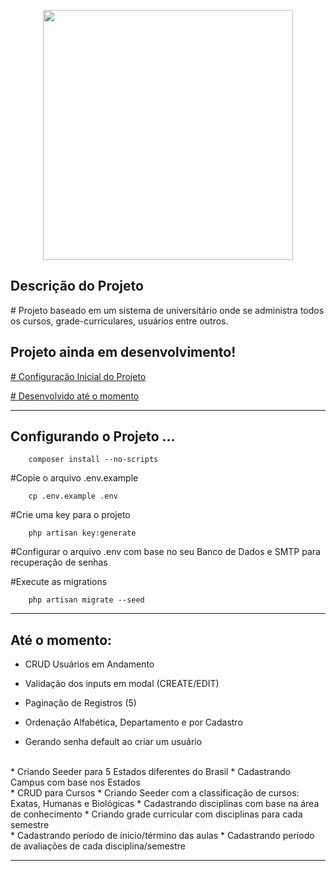 <p align="center"><a href="https://laravel.com" target="_blank"><img src="https://raw.githubusercontent.com/laravel/art/master/logo-lockup/5%20SVG/2%20CMYK/1%20Full%20Color/laravel-logolockup-cmyk-red.svg" width="400"></a></p>


## Descrição do Projeto

<p>
        # Projeto baseado em um sistema de universitário onde se administra todos os cursos, grade-curriculares, usuários entre outros.
</p>

## Projeto ainda em desenvolvimento!

<p><a href="#config"># Configuração Inicial do Projeto</a></p>
<p><a href="#desenvolvido"># Desenvolvido até o momento</a></p>

<hr>
<p id="config">

## Configurando o Projeto ...
 
        composer install --no-scripts
     
#Copie o arquivo .env.example

        cp .env.example .env

#Crie uma key para o projeto

        php artisan key:generate

#Configurar o arquivo .env com base no seu Banco de Dados e SMTP para recuperação de senhas 

#Execute as migrations

        php artisan migrate --seed

</p> 
<hr>
<p id="desenvolvido">

## Até o momento:

* CRUD Usuários em Andamento 

* Validação dos inputs em modal (CREATE/EDIT)
* Paginação de Registros (5)
* Ordenação Alfabética, Departamento e por Cadastro
* Gerando senha default ao criar um usuário
<br>
* Criando Seeder para 5 Estados diferentes do Brasil
* Cadastrando Campus com base nos Estados
<br>
* CRUD para Cursos 
* Criando Seeder com a classificação de cursos: Exatas, Humanas e Biológicas
* Cadastrando disciplinas com base na área de conhecimento
* Criando grade curricular com disciplinas para cada semestre
<br>
* Cadastrando período de ínicio/término das aulas
* Cadastrando período de avaliações de cada disciplina/semestre




</p>
     
<hr>


